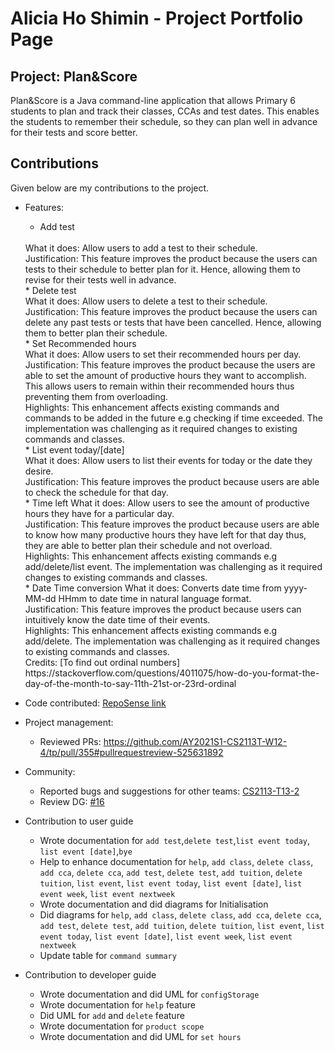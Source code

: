 # Alicia Ho Shimin - Project Portfolio Page
## Project: Plan&Score

Plan&Score is a Java command-line application that allows Primary 6 students to plan and track their classes, CCAs and test dates. This enables the students to remember their schedule, so they can plan well in advance for their tests and score better.

## Contributions
Given below are my contributions to the project.
* Features:
    * Add test 
    <br>
    What it does: Allow users to add a test to their schedule.
    <br>
    Justification: This feature improves the product because the users can tests to their schedule to better plan for it. Hence, allowing them to revise for their tests well in advance.
    <br>
    * Delete test 
    <br>
    What it does: Allow users to delete a test to their schedule.
    <br>
    Justification: This feature improves the product because the users can delete any past tests or tests that have been cancelled. 
    Hence, allowing them to better plan their schedule. 
    <br>
    * Set Recommended hours
    <br>
    What it does: Allow users to set their recommended hours per day.
    <br>
    Justification: This feature improves the product because the users are able to set the amount of productive hours they want to accomplish.
    This allows users to remain within their recommended hours thus preventing them from overloading.
    <br>
    Highlights: This enhancement affects existing commands and commands to be added in the future e.g checking if time exceeded.
    The implementation was challenging as it required changes to existing commands and classes.
    <br>
    * List event today/[date]
    <br>
    What it does: Allow users to list their events for today or the date they desire.
    <br>
    Justification: This feature improves the product because users are able to check the schedule for that day.
    <br>
    * Time left
    What it does: Allow users to see the amount of productive hours they have for a particular day.
    <br>
    Justification: This feature improves the product because users are able to know how 
    many productive hours they have left for that day thus, they are able to better plan their schedule and not overload.
    <br>
    Highlights: This enhancement affects existing commands e.g add/delete/list event.
    The implementation was challenging as it required changes to existing commands and classes.
    <br>
    * Date Time conversion
    What it does: Converts date time from yyyy-MM-dd HHmm to date time in natural language format.
    <br>
    Justification: This feature improves the product because users can intuitively know the date time of their events.
    <br>
    Highlights: This enhancement affects existing commands e.g add/delete.
    The implementation was challenging as it required changes to existing commands and classes.
    <br>
    Credits: [To find out ordinal numbers] https://stackoverflow.com/questions/4011075/how-do-you-format-the-day-of-the-month-to-say-11th-21st-or-23rd-ordinal
    
* Code contributed: [RepoSense link](https://nus-cs2113-ay2021s1.github.io/tp-dashboard/#breakdown=true&search=&sort=groupTitle&sortWithin=title&since=2020-09-27&timeframe=commit&mergegroup=&groupSelect=groupByRepos&checkedFileTypes=docs~functional-code~test-code~other&tabOpen=true&tabType=authorship&zFR=false&tabAuthor=AliciaHo&tabRepo=AY2021S1-CS2113T-W12-4%2Ftp%5Bmaster%5D&authorshipIsMergeGroup=false&authorshipFileTypes=docs~functional-code~test-code~other)

* Project management:
    * Reviewed PRs: https://github.com/AY2021S1-CS2113T-W12-4/tp/pull/355#pullrequestreview-525631892
    
* Community:
    * Reported bugs and suggestions for other teams: [CS2113-T13-2](https://github.com/AY2021S1-CS2113-T13-2/tp)
    * Review DG: [#16](https://github.com/nus-cs2113-AY2021S1/tp/pull/16)
    
* Contribution to user guide
    * Wrote documentation for `add test`,`delete test`,`list event today`,
    `list event [date]`,`bye`
    * Help to enhance documentation for `help`, `add class`, `delete class`, `add cca`, 
    `delete cca`, `add test`, `delete test`, `add tuition`, `delete tuition`,
    `list event`, `list event today`, `list event [date]`, `list event week`,
    `list event nextweek`
    * Wrote documentation and did diagrams for Initialisation
    * Did diagrams for `help`, `add class`, `delete class`, `add cca`, 
    `delete cca`, `add test`, `delete test`, `add tuition`, `delete tuition`,
    `list event`, `list event today`, `list event [date]`, `list event week`,
    `list event nextweek`
    * Update table for `command summary`
    

* Contribution to developer guide
    * Wrote documentation and did UML for `configStorage`
    * Wrote documentation for `help` feature
    * Did UML for `add` and `delete` feature
    * Wrote documentation for `product scope`
    * Wrote documentation and did UML for `set hours`